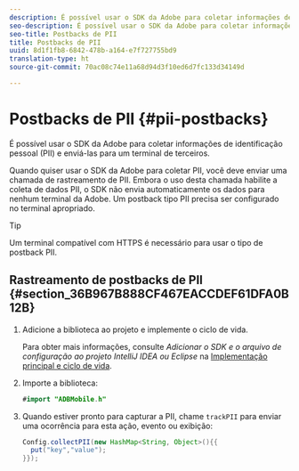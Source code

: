 ```yaml
---
description: É possível usar o SDK da Adobe para coletar informações de identificação pessoal (PII) e enviá-las para um terminal de terceiros.
seo-description: É possível usar o SDK da Adobe para coletar informações de identificação pessoal (PII) e enviá-las para um terminal de terceiros.
seo-title: Postbacks de PII
title: Postbacks de PII
uuid: 8d1f1fb8-6842-478b-a164-e7f727755bd9
translation-type: ht
source-git-commit: 70ac08c74e11a68d94d3f10ed6d7fc133d34149d

---
```



# Postbacks de PII {#pii-postbacks}

É possível usar o SDK da Adobe para coletar informações de identificação pessoal (PII) e enviá-las para um terminal de terceiros.

Quando quiser usar o SDK da Adobe para coletar PII, você deve enviar uma chamada de rastreamento de PII. Embora o uso desta chamada habilite a coleta de dados PII, o SDK não envia automaticamente os dados para nenhum terminal da Adobe. Um postback tipo PII precisa ser configurado no terminal apropriado.

>[!TIP]
>
>Um terminal compatível com HTTPS é necessário para usar o tipo de postback PII.

## Rastreamento de postbacks de PII {#section_36B967B888CF467EACCDEF61DFA0B12B}

1. Adicione a biblioteca ao projeto e implemente o ciclo de vida.

   Para obter mais informações, consulte *Adicionar o SDK e o arquivo de configuração ao projeto IntelliJ IDEA ou Eclipse* na [Implementação principal e ciclo de vida](/help/android/getting-started/dev-qs.md).

1. Importe a biblioteca:

   ```java
   #import "ADBMobile.h"
   ```

1. Quando estiver pronto para capturar a PII, chame `trackPII` para enviar uma ocorrência para esta ação, evento ou exibição:

   ```java
   Config.collectPII(new HashMap<String, Object>(){{
     put("key","value");
   }});
   ```

